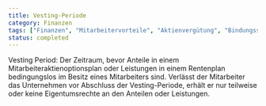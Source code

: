 ```yaml
---
title: Vesting-Periode
category: Finanzen
tags: ["Finanzen", "Mitarbeitervorteile", "Aktienvergütung", "Bindungsstrategie"]
status: completed
---
```

Vesting Period: Der Zeitraum, bevor Anteile in einem Mitarbeiteraktienoptionsplan oder Leistungen in einem Rentenplan bedingungslos im Besitz eines Mitarbeiters sind. Verlässt der Mitarbeiter das Unternehmen vor Abschluss der Vesting-Periode, erhält er nur teilweise oder keine Eigentumsrechte an den Anteilen oder Leistungen.